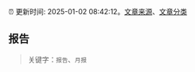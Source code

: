 :alarm_clock: 更新时间: 2025-01-02 08:42:12。[文章来源](/README.md)、[文章分类](/TAGS.md)

## 报告


> 关键字：`报告`、`月报`



